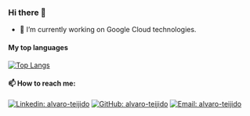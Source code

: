 ### Hi there 👋

- 🔭 I’m currently working on Google Cloud technologies.

#### My top languages

[![Top Langs](https://github-readme-stats.vercel.app/api/top-langs/?username=alvjtc&layout=compact&hide=HTML,CSS&langs_count=5)](https://github.com/alvjtc)

#### 📫 How to reach me:

[![Linkedin: alvaro-teijido](https://img.shields.io/badge/LinkedIn-alvaroteijido-blue?style=flat&logo=Linkedin&logoColor=white&link=https://www.linkedin.com/in/alvaro-teijido/)](https://www.linkedin.com/in/alvaro-teijido/)
[![GitHub: alvaro-teijido](https://img.shields.io/badge/GitHub-alvjtc-lightgrey?style=flat&logo=Github&logoColor=white&link=https://github.com/alvjtc)](https://github.com/alvjtc)
[![Email: alvaro-teijido](https://img.shields.io/badge/Email-alvjtc@gmail.com-red?style=flat&logo=Gmail&logoColor=white&link=mailto:alvjtc@gmail.com)](mailto:alvjtc@gmail.com)
